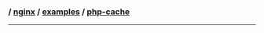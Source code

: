 ### / [nginx](./../../) / [examples](./../) / [php-cache](./)

-----------------------------------------------------------------------------------

